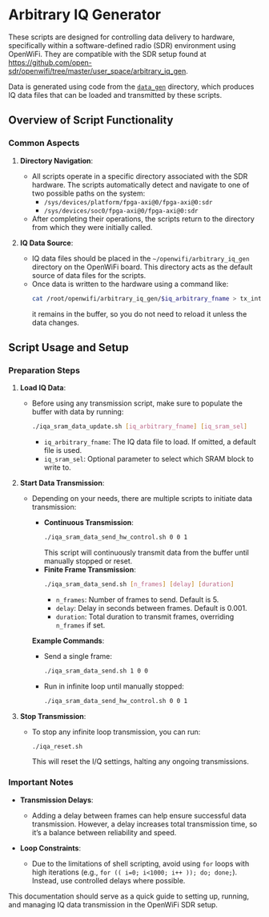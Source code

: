 # Arbitrary IQ Generator

These scripts are designed for controlling data delivery to hardware, specifically within a software-defined radio (SDR) environment using OpenWiFi. They are compatible with the SDR setup found at <https://github.com/open-sdr/openwifi/tree/master/user_space/arbitrary_iq_gen>.

Data is generated using code from the [`data_gen`](data_gen) directory, which produces IQ data files that can be loaded and transmitted by these scripts.

## Overview of Script Functionality

### Common Aspects

1. **Directory Navigation**:
   - All scripts operate in a specific directory associated with the SDR hardware. The scripts automatically detect and navigate to one of two possible paths on the system:
     - `/sys/devices/platform/fpga-axi@0/fpga-axi@0:sdr`
     - `/sys/devices/soc0/fpga-axi@0/fpga-axi@0:sdr`
   - After completing their operations, the scripts return to the directory from which they were initially called.

2. **IQ Data Source**:
   - IQ data files should be placed in the `~/openwifi/arbitrary_iq_gen` directory on the OpenWiFi board. This directory acts as the default source of data files for the scripts.
   - Once data is written to the hardware using a command like:
     ```bash
     cat /root/openwifi/arbitrary_iq_gen/$iq_arbitrary_fname > tx_intf_iq_data
     ```
     it remains in the buffer, so you do not need to reload it unless the data changes.

## Script Usage and Setup

### Preparation Steps

1. **Load IQ Data**:
   - Before using any transmission script, make sure to populate the buffer with data by running:
     ```bash
     ./iqa_sram_data_update.sh [iq_arbitrary_fname] [iq_sram_sel]
     ```
     - `iq_arbitrary_fname`: The IQ data file to load. If omitted, a default file is used.
     - `iq_sram_sel`: Optional parameter to select which SRAM block to write to.

2. **Start Data Transmission**:
   - Depending on your needs, there are multiple scripts to initiate data transmission:
     - **Continuous Transmission**:
       ```bash
       ./iqa_sram_data_send_hw_control.sh 0 0 1
       ```
       This script will continuously transmit data from the buffer until manually stopped or reset.
     - **Finite Frame Transmission**:
       ```bash
       ./iqa_sram_data_send.sh [n_frames] [delay] [duration]
       ```
       - `n_frames`: Number of frames to send. Default is 5.
       - `delay`: Delay in seconds between frames. Default is 0.001.
       - `duration`: Total duration to transmit frames, overriding `n_frames` if set.

     **Example Commands**:
     - Send a single frame:
       ```bash
       ./iqa_sram_data_send.sh 1 0 0
       ```
     - Run in infinite loop until manually stopped:
       ```bash
       ./iqa_sram_data_send_hw_control.sh 0 0 1
       ```

3. **Stop Transmission**:
   - To stop any infinite loop transmission, you can run:
     ```bash
     ./iqa_reset.sh
     ```
     This will reset the I/Q settings, halting any ongoing transmissions.

### Important Notes

- **Transmission Delays**:
  - Adding a delay between frames can help ensure successful data transmission. However, a delay increases total transmission time, so it’s a balance between reliability and speed.

- **Loop Constraints**:
  - Due to the limitations of shell scripting, avoid using `for` loops with high iterations (e.g., `for (( i=0; i<1000; i++ )); do; done;`). Instead, use controlled delays where possible.

This documentation should serve as a quick guide to setting up, running, and managing IQ data transmission in the OpenWiFi SDR setup.
